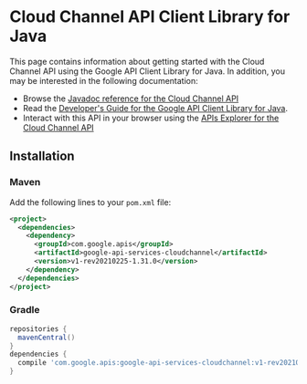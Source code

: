 # Cloud Channel API Client Library for Java



This page contains information about getting started with the Cloud Channel API
using the Google API Client Library for Java. In addition, you may be interested
in the following documentation:

* Browse the [Javadoc reference for the Cloud Channel API][javadoc]
* Read the [Developer's Guide for the Google API Client Library for Java][google-api-client].
* Interact with this API in your browser using the [APIs Explorer for the Cloud Channel API][api-explorer]

## Installation

### Maven

Add the following lines to your `pom.xml` file:

```xml
<project>
  <dependencies>
    <dependency>
      <groupId>com.google.apis</groupId>
      <artifactId>google-api-services-cloudchannel</artifactId>
      <version>v1-rev20210225-1.31.0</version>
    </dependency>
  </dependencies>
</project>
```

### Gradle

```gradle
repositories {
  mavenCentral()
}
dependencies {
  compile 'com.google.apis:google-api-services-cloudchannel:v1-rev20210225-1.31.0'
}
```

[javadoc]: https://googleapis.dev/java/google-api-services-cloudchannel/latest/index.html
[google-api-client]: https://github.com/googleapis/google-api-java-client/
[api-explorer]: https://developers.google.com/apis-explorer/#p/cloudchannel/v1/
